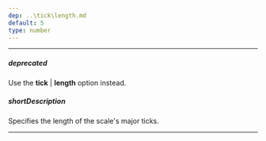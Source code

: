 ```yaml
---
dep: ..\tick\length.md
default: 5
type: number
---
```

---
##### deprecated
Use the **tick** | **length** option instead.

##### shortDescription
Specifies the length of the scale's major ticks.

---
